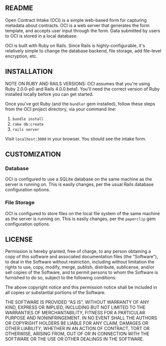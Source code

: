 ## README

Open Contract Intake (OCI) is a simple web-based form for capturing metadata about contracts.  OCI is a web server that generates the form template, and accepts user input through the form.  Data submitted by users to OCI is stored in a local database.

OCI is built with Ruby on Rails.  Since Rails is highly-configurable, it's relatively simple to change the database backend, file storage, add file-level encryption, etc.

## INSTALLATION

NOTE ON RUBY AND RAILS VERSIONS:  OCI assumes that you're using Ruby 2.0.0-p0 and Rails 4.0.0.beta1.  You'll need the correct version of Ruby installed locally before you can get started.

Once you've got Ruby (and the `bundler` gem installed), follow these steps from the OCI project directory, via your command line:

1.  `bundle install`
2.  `rake db:create`
3.  `rails server`

Visit `localhost:3000` in your browser.  You should see the intake form.

## CUSTOMIZATION

### Database

OCI is configured to use a SQLite database on the same machine as the server is running on.  This is easily changes, per the usual Rails database configuration options.

### File Storage

OCI is configured to store files on the local file system of the same machine as the server is running on.  This is easily changes, per the `paperclip` gem configuration options.

## LICENSE

Permission is hereby granted, free of charge, to any person obtaining a copy of this software and associated documentation files (the "Software"), to deal in the Software without restriction, including without limitation the rights to use, copy, modify, merge, publish, distribute, sublicense, and/or sell copies of the Software, and to permit persons to whom the Software is furnished to do so, subject to the following conditions:

The above copyright notice and this permission notice shall be included in all copies or substantial portions of the Software.

THE SOFTWARE IS PROVIDED "AS IS", WITHOUT WARRANTY OF ANY KIND, EXPRESS OR IMPLIED, INCLUDING BUT NOT LIMITED TO THE WARRANTIES OF MERCHANTABILITY, FITNESS FOR A PARTICULAR PURPOSE AND NONINFRINGEMENT. IN NO EVENT SHALL THE AUTHORS OR COPYRIGHT HOLDERS BE LIABLE FOR ANY CLAIM, DAMAGES OR OTHER LIABILITY, WHETHER IN AN ACTION OF CONTRACT, TORT OR OTHERWISE, ARISING FROM, OUT OF OR IN CONNECTION WITH THE SOFTWARE OR THE USE OR OTHER DEALINGS IN THE SOFTWARE.